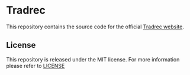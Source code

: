 # Tradrec #

This repository contains the source code for the official [Tradrec website](http://tradrec.com).

## License ##

This repository is released under the MIT license. For more information please refer to [LICENSE](https://github.com/Catlinman/tradrec.com/blob/master/LICENSE)
